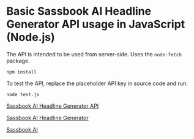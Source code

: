 # Basic Sassbook AI Headline Generator API usage in JavaScript (Node.js)
The API is intended to be used from server-side.
Uses the `node-fetch` package.
```
npm install
```
To test the API, replace the placeholder API key in source code and run:
```
node test.js
```
[Sassbook AI Headline Generator API](https://sassbook.com/ai-headline-generator-api
"Sassbook AI's headline generator API uses advanced AI for automatic title generation workflows")

[Sassbook AI Headline Generator](https://sassbook.com/ai-headline-generator "AI title generator application for automatically creating titles, taglines, and headlines from text content")

[Sassbook AI](https://sassbook.com "Sassbook AI Summarizer, AI Writer, AI Story Writer, AI Headline Generator - State-of-the-art Content Automation with AI")

